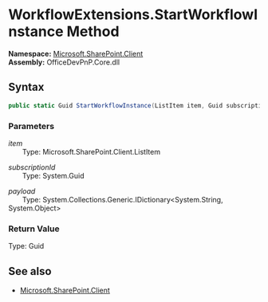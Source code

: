 # WorkflowExtensions.StartWorkflowInstance Method  
  

**Namespace:** [Microsoft.SharePoint.Client](Microsoft.SharePoint.Client.md)  
**Assembly:** OfficeDevPnP.Core.dll  
## Syntax
```C#
public static Guid StartWorkflowInstance(ListItem item, Guid subscriptionId, IDictionary<String, Object> payload)
```
### Parameters
*item*  
&emsp;&emsp;Type: Microsoft.SharePoint.Client.ListItem  

*subscriptionId*  
&emsp;&emsp;Type: System.Guid  

*payload*  
&emsp;&emsp;Type: System.Collections.Generic.IDictionary<System.String, System.Object>  

### Return Value
Type: Guid  

## See also
- [Microsoft.SharePoint.Client](Microsoft.SharePoint.Client.md)
